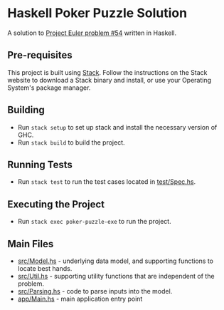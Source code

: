 # Haskell Poker Puzzle Solution

A solution to [Project Euler problem #54](https://projecteuler.net/problem=54) written in Haskell.


## Pre-requisites

This project is built using [Stack](https://docs.haskellstack.org/en/stable/README).  Follow the instructions on the Stack website to download a Stack binary and install, or use your Operating System's package manager.


## Building

- Run `stack setup` to set up stack and install the necessary version of GHC.
- Run `stack build` to build the project.


## Running Tests

- Run `stack test` to run the test cases located in [test/Spec.hs](test/Spec.hs).


## Executing the Project

- Run `stack exec poker-puzzle-exe` to run the project.


## Main Files

- [src/Model.hs](src/Model.hs) - underlying data model, and supporting functions to locate best hands.
- [src/Util.hs](src/Util.hs) - supporting utility functions that are independent of the problem.
- [src/Parsing.hs](src/Parsing.hs) - code to parse inputs into the model.
- [app/Main.hs](app/Main.hs) - main application entry point

